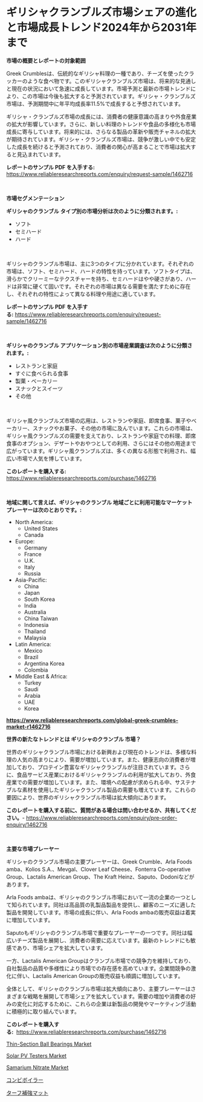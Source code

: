 <p><h1>ギリシャクランブルズ市場シェアの進化と市場成長トレンド2024年から2031年まで</h1></p><p><strong>市場の概要とレポートの対象範囲</strong></p>
<p><p>Greek Crumblesは、伝統的なギリシャ料理の一種であり、チーズを使ったクラッカーのような食べ物です。このギリシャクランブルズ市場は、将来的な見通しと現在の状況において急速に成長しています。市場予測と最新の市場トレンドにより、この市場は今後も拡大すると予測されています。ギリシャ・クランブルズ市場は、予測期間中に年平均成長率11.5%で成長すると予想されています。</p><p>ギリシャ・クランブルズ市場の成長には、消費者の健康意識の高まりや外食産業の拡大が影響しています。さらに、新しい料理のトレンドや食品の多様化も市場成長に寄与しています。将来的には、さらなる製品の革新や販売チャネルの拡大が期待されています。ギリシャ・クランブルズ市場は、競争が激しい中でも安定した成長を続けると予測されており、消費者の関心が高まることで市場は拡大すると見込まれています。</p></p>
<p><strong>レポートのサンプル PDF を入手する:</strong> <a href="https://www.reliableresearchreports.com/enquiry/request-sample/1462716">https://www.reliableresearchreports.com/enquiry/request-sample/1462716</a></p>
<p>&nbsp;</p>
<p><strong>市場セグメンテーション</strong></p>
<p><strong>ギリシャのクランブル タイプ別の市場分析は次のように分類されます。:</strong></p>
<p><ul><li>ソフト</li><li>セミハード</li><li>ハード</li></ul></p>
<p>&nbsp;</p>
<p><p>ギリシャのクランブル市場は、主に3つのタイプに分かれています。それぞれの市場は、ソフト、セミハード、ハードの特性を持っています。ソフトタイプは、滑らかでクリーミーなテクスチャーを持ち、セミハードはやや硬さがあり、ハードは非常に硬くて固いです。それぞれの市場は異なる需要を満たすために存在し、それぞれの特性によって異なる料理や用途に適しています。</p></p>
<p><strong>レポートのサンプル PDF を入手する:</strong>&nbsp;<a href="https://www.reliableresearchreports.com/enquiry/request-sample/1462716">https://www.reliableresearchreports.com/enquiry/request-sample/1462716</a></p>
<p>&nbsp;</p>
<p><strong> ギリシャのクランブル アプリケーション別の市場産業調査は次のように分類されます。:</strong></p>
<p><ul><li>レストランと家庭</li><li>すぐに食べられる食事</li><li>製菓・ベーカリー</li><li>スナックとスイーツ</li><li>その他</li></ul></p>
<p>&nbsp;</p>
<p><p>ギリシャ風クランブルズ市場の応用は、レストランや家庭、即席食事、菓子やベーカリー、スナックやお菓子、その他の市場に及んでいます。これらの市場は、ギリシャ風クランブルズの需要を支えており、レストランや家庭での料理、即席食事のオプション、デザートやおやつとしての利用、さらにはその他の用途まで広がっています。ギリシャ風クランブルズは、多くの異なる形態で利用され、幅広い市場で人気を博しています。</p></p>
<p><strong>このレポートを購入する:</strong>&nbsp; <a href="https://www.reliableresearchreports.com/purchase/1462716">https://www.reliableresearchreports.com/purchase/1462716</a></p>
<p>&nbsp;</p>
<p><strong>地域に関して言えば、ギリシャのクランブル 地域ごとに利用可能なマーケットプレーヤーは次のとおりです。:</strong></p>
<p><ul>
    <li>
        North America:
        <ul>
            <li>United States</li>
            <li>Canada</li>
        </ul>
    </li>
    <li>
        Europe:
        <ul>
            <li>Germany</li>
            <li>France</li>
            <li>U.K.</li>
            <li>Italy</li>
            <li>Russia</li>
        </ul>
    </li>
    <li>
        Asia-Pacific:
        <ul>
            <li>China</li>
            <li>Japan</li>
            <li>South Korea</li>
            <li>India</li>
            <li>Australia</li>
            <li>China Taiwan</li>
            <li>Indonesia</li>
            <li>Thailand</li>
            <li>Malaysia</li>
        </ul>
    </li>
    <li>
        Latin America:
        <ul>
            <li>Mexico</li>
            <li>Brazil</li>
            <li>Argentina Korea</li>
            <li>Colombia</li>
        </ul>
    </li>
    <li>
        Middle East & Africa:
        <ul>
            <li>Turkey</li>
            <li>Saudi</li>
            <li>Arabia</li>
            <li>UAE</li>
            <li>Korea</li>
        </ul>
    </li>
    </ul></p>
<p><strong><a href="https://www.reliableresearchreports.com/global-greek-crumbles-market-r1462716">https://www.reliableresearchreports.com/global-greek-crumbles-market-r1462716</a></strong>&nbsp;</p>
<p><strong>世界の新たなトレンドとは ギリシャのクランブル 市場？</strong></p>
<p><p>世界のギリシャクランブル市場における新興および現在のトレンドは、多様な料理の人気の高まりにより、需要が増加しています。また、健康志向の消費者が増加しており、プロテイン豊富なギリシャクランブルが注目されています。さらに、食品サービス産業におけるギリシャクランブルの利用が拡大しており、外食産業での需要が増加しています。また、環境への配慮が求められる中、サステナブルな素材を使用したギリシャクランブル製品の需要も増えています。これらの要因により、世界のギリシャクランブル市場は拡大傾向にあります。</p></p>
<p><strong>このレポートを購入する前に、質問がある場合は問い合わせるか、共有してください。</strong>- <a href="https://www.reliableresearchreports.com/enquiry/pre-order-enquiry/1462716">https://www.reliableresearchreports.com/enquiry/pre-order-enquiry/1462716</a></p>
<p>&nbsp;</p>
<p><strong>主要な市場プレーヤー</strong></p>
<p><p>ギリシャのクランブル市場の主要プレーヤーは、Greek Crumble、Arla Foods amba、Kolios S.A.、Mevgal、Clover Leaf Cheese、Fonterra Co-operative Group、Lactalis American Group、The Kraft Heinz、Saputo、Dodoniなどがあります。</p><p>Arla Foods ambaは、ギリシャのクランブル市場において一流の企業の一つとして知られています。同社は高品質の乳製品製品を提供し、顧客のニーズに適した製品を開発しています。市場の成長に伴い、Arla Foods ambaの販売収益は着実に増加しています。</p><p>Saputoもギリシャのクランブル市場で重要なプレーヤーの一つです。同社は幅広いチーズ製品を展開し、消費者の需要に応えています。最新のトレンドにも敏感であり、市場シェアを拡大しています。</p><p>一方、Lactalis American Groupはクランブル市場での競争力を維持しており、自社製品の品質や多様性により市場での存在感を高めています。企業間競争の激化に伴い、Lactalis American Groupの販売収益も順調に増加しています。</p><p>全体として、ギリシャのクランブル市場は拡大傾向にあり、主要プレーヤーはさまざまな戦略を展開して市場シェアを拡大しています。需要の増加や消費者の好みの変化に対応するために、これらの企業は新製品の開発やマーケティング活動に積極的に取り組んでいます。</p></p>
<p><strong>このレポートを購入する:</strong>&nbsp;&nbsp;<a href="https://www.reliableresearchreports.com/purchase/1462716">https://www.reliableresearchreports.com/purchase/1462716</a></p>
<p><p><a href="https://github.com/globismark/Market-Research-Report-List-2/blob/main/thin-section-ball-bearings-market.md">Thin-Section Ball Bearings Market</a></p><p><a href="https://github.com/prosalinda88/Market-Research-Report-List-4/blob/main/solar-pv-testers-market.md">Solar PV Testers Market</a></p><p><a href="https://issuu.com/reportprime-2/docs/samarium-nitrate-market-size-2030.pptx">Samarium Nitrate Market</a></p><p><a href="https://medium.com/@teridactyl90/%E7%B5%84%E3%81%BF%E5%90%88%E3%82%8F%E3%81%9B%E3%83%9C%E3%82%A4%E3%83%A9%E3%83%BC%E5%B8%82%E5%A0%B4-%E7%AB%B6%E4%BA%89%E5%88%86%E6%9E%90-%E5%B8%82%E5%A0%B4%E5%8B%95%E5%90%91-2031%E5%B9%B4%E3%81%BE%E3%81%A7%E3%81%AE%E4%BA%88%E6%B8%AC-77f5588a5229">コンビボイラー</a></p><p><a href="https://github.com/schmahlson/Market-Research-Report-List-1/blob/main/403873330378.md">ターフ補強マット</a></p></p>